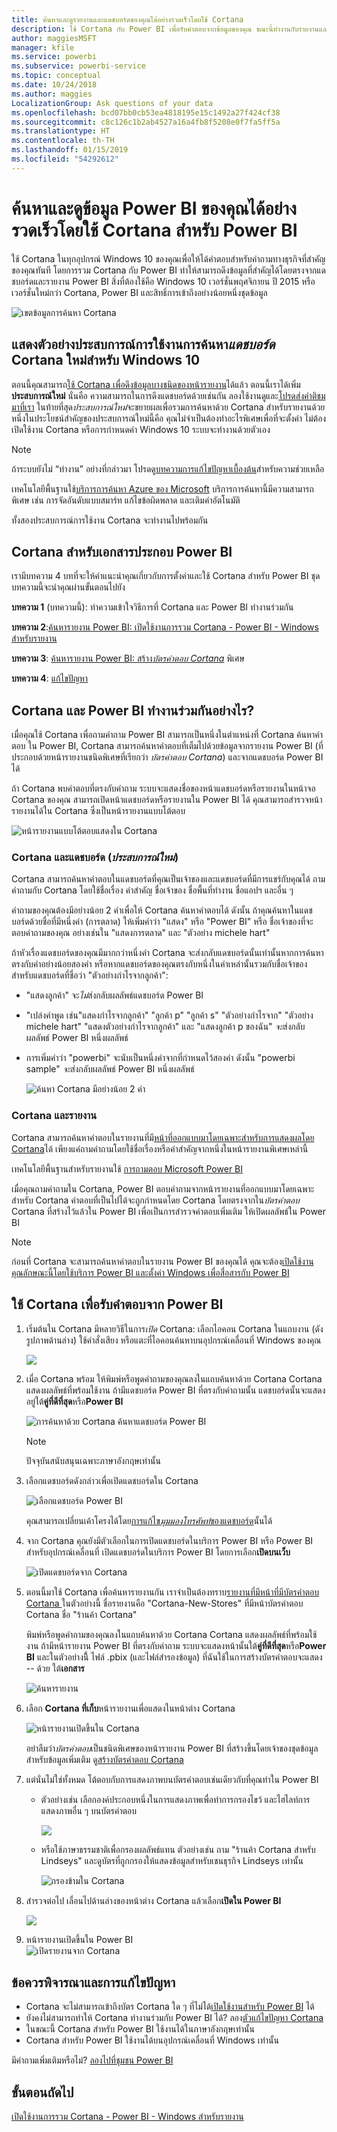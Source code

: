 ```yaml
---
title: ค้นหาและดูรายงานและแดชบอร์ดของคุณได้อย่างรวดเร็วโดยใช้ Cortana
description: ใช้ Cortana กับ Power BI เพื่อรับคำตอบจากข้อมูลของคุณ ขณะนี้ทำงานกับรายงานและแดชบอร์ด
author: maggiesMSFT
manager: kfile
ms.service: powerbi
ms.subservice: powerbi-service
ms.topic: conceptual
ms.date: 10/24/2018
ms.author: maggies
LocalizationGroup: Ask questions of your data
ms.openlocfilehash: bcd07bb0cb53ea4818195e15c1492a27f424cf38
ms.sourcegitcommit: c8c126c1b2ab4527a16a4fb8f5208e0f7fa5ff5a
ms.translationtype: HT
ms.contentlocale: th-TH
ms.lasthandoff: 01/15/2019
ms.locfileid: "54292612"
---
```

# <a name="quickly-find-and-view-your-power-bi-data-using-cortana-for-power-bi"></a>ค้นหาและดูข้อมูล Power BI ของคุณได้อย่างรวดเร็วโดยใช้ Cortana สำหรับ Power BI
ใช้ Cortana ในทุกอุปกรณ์ Windows 10 ของคุณเพื่อให้ได้คำตอบสำหรับคำถามทางธุรกิจที่สำคัญของคุณทันที โดยการรวม Cortana กับ Power BI ทำให้สามารถดึงข้อมูลที่สำคัญได้โดยตรงจากแดชบอร์ดและรายงาน Power BI สิ่งที่ต้องใช้คือ Windows 10 เวอร์ชั่นพฤศจิกายน ปี 2015 หรือเวอร์ชั่นใหม่กว่า Cortana, Power BI และสิทธิ์การเข้าถึงอย่างน้อยหนึ่งชุดข้อมูล

![เขตข้อมูลการค้นหา Cortana](media/service-cortana-intro/power-bi-cortana-searchbox.png)

## <a name="preview-the-new-cortana-dashboard-search-experience-for-windows-10"></a>แสดงตัวอย่างประสบการณ์การใช้งานการค้นหา*แดชบอร์ด* Cortana ใหม่สำหรับ Windows 10
ตอนนี้คุณสามารถ[ใช้ Cortana เพื่อดึงข้อมูลบางชนิดของหน้ารายงาน](service-cortana-answer-cards.md)ได้แล้ว ตอนนี้เราได้เพิ่ม**ประสบการณ์ใหม่** นั่นคือ ความสามารถในการดึงแดชบอร์ดด้วยเช่นกัน ลองใช้งานดูและ[โปรดส่งคำติชมมาที่เรา](mailto:pbicortanasg@microsoft.com) ในท้ายที่สุด*ประสบการณ์ใหม่*จะขยายผลเพื่อรวมการค้นหาด้วย Cortana สำหรับรายงานด้วย  หนึ่งในประโยชน์สำคัญของประสบการณ์ใหม่นี้คือ คุณไม่จำเป็นต้องทำอะไรพิเศษเพื่อที่จะตั้งค่า ไม่ต้องเปิดใช้งาน Cortana หรือการกำหนดค่า Windows 10 ระบบจะทำงานด้วยตัวเอง

> [!NOTE]
> ถ้าระบบยังไม่ “ทำงาน” อย่างที่กล่าวมา โปรดดู[บทความการแก้ไขปัญหาเบื้องต้น](service-cortana-troubleshoot.md)สำหรับความช่วยเหลือ
> 
> 

เทคโนโลยีพื้นฐานใช้[บริการการค้นหา Azure ของ Microsoft](https://docs.microsoft.com/azure/search/) บริการการค้นหานี้มีความสามารถพิเศษ เช่น การจัดอันดับแบบสมาร์ท แก้ไขข้อผิดพลาด และเติมคำอัตโนมัติ

ทั้งสองประสบการณ์การใช้งาน Cortana จะทำงานไปพร้อมกัน

## <a name="cortana-for-power-bi-documentation"></a>Cortana สำหรับเอกสารประกอบ Power BI
เรามีบทความ 4 บทที่จะให้คำแนะนำคุณเกี่ยวกับการตั้งค่าและใช้ Cortana สำหรับ Power BI ชุดบทความนี้จะนำคุณผ่านขั้นตอนไปยัง

**บทความ 1** (บทความนี้): ทำความเข้าใจวิธีการที่ Cortana และ Power BI ทำงานร่วมกัน

**บทความ 2**:[ค้นหารายงาน Power BI: เปิดใช้งานการรวม Cortana - Power BI - Windows สำหรับรายงาน](service-cortana-enable.md)

**บทความ 3**: [ค้นหารายงาน Power BI: สร้าง*บัตรคำตอบ Cortana*](service-cortana-answer-cards.md) พิเศษ

**บทความ 4**: [แก้ไขปัญหา](service-cortana-troubleshoot.md)

## <a name="how-do-cortana-and-power-bi-work-together"></a>Cortana และ Power BI ทำงานร่วมกันอย่างไร?
เมื่อคุณใช้ Cortana เพื่อถามคำถาม Power BI สามารถเป็นหนึ่งในตำแหน่งที่ Cortana ค้นหาคำตอบ ใน Power BI, Cortana สามารถค้นหาคำตอบที่เต็มไปด้วยข้อมูลจากรายงาน Power BI (ที่ประกอบด้วยหน้ารายงานชนิดพิเศษที่เรียกว่า *บัตรคำตอบ Cortana*) และจากแดชบอร์ด Power BI ได้

ถ้า Cortana พบคำตอบที่ตรงกับคำถาม ระบบจะแสดงชื่อของหน้าแดชบอร์ดหรือรายงานในหน้าจอ Cortana ของคุณ สามารถเปิดหน้าแดชบอร์ดหรือรายงานใน Power BI ได้ คุณสามารถสำรวจหน้ารายงานได้ใน Cortana ซึ่งเป็นหน้ารายงานแบบโต้ตอบ

![หน้ารายงานแบบโต้ตอบแสดงใน Cortana](media/service-cortana-intro/power-bi-report-cortana-s.png)

### <a name="cortana-and-dashboards-the-new-experience"></a>Cortana และแดชบอร์ด (*ประสบการณ์ใหม่*)
Cortana สามารถค้นหาคำตอบในแดชบอร์ดที่คุณเป็นเจ้าของและแดชบอร์ดที่มีการแชร์กับคุณได้ ถามคำถามกับ Cortana โดยใช้ชื่อเรื่อง คำสำคัญ ชื่อเจ้าของ ชื่อพื้นที่ทำงาน ชื่อแอปฯ และอื่น ๆ

คำถามของคุณต้องมีอย่างน้อย 2 คำเพื่อให้ Cortana ค้นหาคำตอบได้ ดังนั้น ถ้าคุณค้นหาในแดชบอร์ดด้วยชื่อที่มีหนึ่งคำ (การตลาด) ให้เพิ่มคำว่า "แสดง" หรือ "Power BI" หรือ ชื่อเจ้าของที่จะตอบคำถามของคุณ อย่างเช่นใน "แสดงการตลาด" และ "ตัวอย่าง michele hart" 

ถ้าหัวเรื่องแดชบอร์ดของคุณมีมากกว่าหนึ่งคำ Cortana จะส่งกลับแดชบอร์ดนั้นเท่านั้นหากการค้นหาตรงกับคำอย่างน้อยสองคำ หรือหากแดชบอร์ดของคุณตรงกับหนึ่งในคำเหล่านั้นรวมกับชื่อเจ้าของ สำหรับแดชบอร์ดที่ชื่อว่า "ตัวอย่างกำไรจากลูกค้า": 

* "แสดงลูกค้า" จะ*ไม่*ส่งกลับผลลัพธ์แดชบอร์ด Power BI   
* "เปล่งคำพูด เช่น"แสดงกำไรจากลูกค้า" "ลูกค้า p" "ลูกค้า s" "ตัวอย่างกำไรจาก" "ตัวอย่าง michele hart" "แสดงตัวอย่างกำไรจากลูกค้า" และ "แสดงลูกค้า p ของฉัน" *จะ*ส่งกลับผลลัพธ์ Power BI หนึ่งผลลัพธ์
* การเพิ่มคำว่า "powerbi" จะนับเป็นหนึ่งคำจากที่กำหนดไว้สองคำ ดังนั้น "powerbi sample" *จะ*ส่งกลับผลลัพธ์ Power BI หนึ่งผลลัพธ์ 
  
    ![ค้นหา Cortana มีอย่างน้อย 2 คำ](media/service-cortana-intro/power-bi-cortana-2-words.png)

### <a name="cortana-and-reports"></a>Cortana และรายงาน
 Cortana สามารถค้นหาคำตอบในรายงานที่มี[หน้าที่ออกแบบมาโดยเฉพาะสำหรับการแสดงผลโดย Cortana](service-cortana-answer-cards.md)ได้ เพียงแค่ถามคำถามโดยใช้ชื่อเรื่องหรือคำสำคัญจากหนึ่งในหน้ารายงานพิเศษเหล่านี้  

เทคโนโลยีพื้นฐานสำหรับรายงานใช้ [การถามตอบ Microsoft Power BI](consumer/end-user-q-and-a.md)

เมื่อคุณถามคำถามใน Cortana, Power BI ตอบคำถามจากหน้ารายงานที่ออกแบบมาโดยเฉพาะสำหรับ Cortana คำตอบที่เป็นไปได้จะถูกกำหนดโดย Cortana โดยตรงจากใน*บัตรคำตอบ* Cortana ที่สร้างไว้แล้วใน Power BI  เพื่อเป็นการสำรวจคำตอบเพิ่มเติม ให้เปิดผลลัพธ์ใน Power BI

> [!NOTE]
> ก่อนที่ Cortana จะสามารถค้นหาคำตอบในรายงาน Power BI ของคุณได้ คุณจะต้อง[เปิดใช้งานคุณลักษณะนี้โดยใช้บริการ Power BI และตั้งค่า Windows เพื่อสื่อสารกับ Power BI](service-cortana-enable.md)  
> 
> 

## <a name="using-cortana-to-get-answers-from-power-bi"></a>ใช้ Cortana เพื่อรับคำตอบจาก Power BI
1. เริ่มต้นใน Cortana มีหลายวิธีในการ*เปิด* Cortana: เลือกไอคอน Cortana ในแถบงาน (ดังรูปภาพด้านล่าง) ใช้คำสั่งเสียง หรือแตะที่ไอคอนค้นหาบนอุปกรณ์เคลื่อนที่ Windows ของคุณ
   
     ![](media/service-cortana-intro/power-bi-cortana-searchbox.png)
2. เมื่อ Cortana พร้อม ให้พิมพ์หรือพูดคำถามของคุณลงในแถบค้นหาด้วย Cortana Cortana แสดงผลลัพธ์ที่พร้อมใช้งาน ถ้ามีแดชบอร์ด Power BI ที่ตรงกับคำถามนั้น แดชบอร์ดนั้นจะแสดงอยู่ใต้**คู่ที่ดีที่สุด**หรือ**Power BI**
   
     ![การค้นหาด้วย Cortana ค้นหาแดชบอร์ด Power BI](media/service-cortana-intro/power-bi-cortana-search-hr.png "Cortana ค้นหาแดชบอร์ด Power BI")
   
   > [!NOTE]
   > ปัจจุบันสนับสนุนเฉพาะภาษาอังกฤษเท่านั้น
   > 
   > 
3. เลือกแดชบอร์ดดังกล่าวเพื่อเปิดแดชบอร์ดใน Cortana

    ![เลือกแดชบอร์ด Power BI](media/service-cortana-intro/power-bi-cortana-dashboard.png "เลือกแดชบอร์ด Power BI")

    คุณสามารถเปลี่ยนเค้าโครงได้โดย[การแก้ไข*มุมมองโทรศัพท์*ของแดชบอร์ด](service-create-dashboard-mobile-phone-view.md)นั้นได้ 

1. จาก Cortana คุณยังมีตัวเลือกในการเปิดแดชบอร์ดในบริการ Power BI หรือ Power BI สำหรับอุปกรณ์เคลื่อนที่ เปิดแดชบอร์ดในบริการ Power BI โดยการเลือก**เปิดบนเว็บ** 
   
   ![เปิดแดชบอร์ดจาก Cortana](media/service-cortana-intro/power-bi-dashboard-opens.png "เปิดแดชบอร์ดจาก Cortana")   
4. ตอนนี้มาใช้ Cortana เพื่อค้นหารายงานกัน เราจำเป็นต้องทราบ[รายงานที่มีหน้าที่มีบัตรคำตอบ Cortana ](service-cortana-answer-cards.md) ในตัวอย่างนี้ ชื่อรายงานคือ "Cortana-New-Stores" ที่มีหน้าบัตรคำตอบ Cortana ชื่อ "ร้านค้า Cortana"  
   
     พิมพ์หรือพูดคำถามของคุณลงในแถบค้นหาด้วย Cortana Cortana แสดงผลลัพธ์ที่พร้อมใช้งาน ถ้ามีหน้ารายงาน Power BI ที่ตรงกับคำถาม ระบบจะแสดงหน้านั้นใต้**คู่ที่ดีที่สุด**หรือ**Power BI** และในตัวอย่างนี้ิ ไฟล์ .pbix (และไฟล์สำรองข้อมูล) ที่ฉันใช้ในการสร้างบัตรคำตอบจะแสดง -- ด้วย ใต้**เอกสาร**
   
     ![ค้นหารายงาน](media/service-cortana-intro/power-bi-cortana-search3-m.png "ค้นหาสำหรับรายงาน") 
5. เลือก **Cortana ที่เก็บ**หน้ารายงานเพื่อแสดงในหน้าต่าง Cortana
   
    ![หน้ารายงานเปิดขึ้นใน Cortana](media/service-cortana-intro/power-bi-report-cortana-opens.png "หน้ารายงานเปิดขึ้นใน Cortana")   
   
    อย่าลืมว่า*บัตรคำตอบ*เป็นชนิดพิเศษของหน้ารายงาน Power BI ที่สร้างขึ้นโดยเจ้าของชุดข้อมูล  สำหรับข้อมูลเพิ่มเติม ดู[สร้างบัตรคำตอบ Cortana](service-cortana-answer-cards.md)
6. แต่นั่นไม่ใช่ทั้งหมด โต้ตอบกับการแสดงภาพบนบัตรคำตอบเช่นเดียวกับที่คุณทำใน Power BI
   
   * ตัวอย่างเช่น เลือกองค์ประกอบหนึ่งในการแสดงภาพเพื่อทำการกรองไขว้ และไฮไลท์การแสดงภาพอื่น ๆ บนบัตรคำตอบ
     
     ![](media/service-cortana-intro/power-bi-cortana-filtered-new.png)
   * หรือใช้ภาษาธรรมชาติเพื่อกรองผลลัพธ์แทน  ตัวอย่างเช่น ถาม "ร้านค้า Cortana สำหรับ Lindseys" และดูบัตรที่ถูกกรองให้แสดงข้อมูลสำหรับเชนธุรกิจ Lindseys เท่านั้น
     
     ![กรองข้ามใน Cortana](media/service-cortana-intro/power-bi-cortana-filtered-2.png "กรองข้ามใน Cortana")
7. สำรวจต่อไป เลื่อนไปด้านล่างของหน้าต่าง Cortana แล้วเลือก**เปิดใน Power BI**
   
     ![](media/service-cortana-intro/power-bi-cortana-open-new.png)
8. หน้ารายงานเปิดขึ้นใน Power BI    
     ![เปิดรายงานจาก Cortana](media/service-cortana-intro/power-bi-cortana-open2.png "บัตรคำตอบ Cortana เปิดขึ้นในการค้นหา Cortana")

## <a name="considerations-and-troubleshooting"></a>ข้อควรพิจารณาและการแก้ไขปัญหา
* Cortana จะไม่สามารถเข้าถึงบัตร Cortana ใด ๆ ที่ไม่ได้[เปิดใช้งานสำหรับ Power BI](service-cortana-enable.md) ได้
* ยังคงไม่สามารถทำให้ Cortana ทำงานร่วมกับ Power BI ได้?  ลอง[ตัวแก้ไขปัญหา Cortana](service-cortana-troubleshoot.md)
* ในขณะนี้ Cortana สำหรับ Power BI ใช้งานได้ในภาษาอังกฤษเท่านั้น
* Cortana สำหรับ Power BI ใช้งานได้บนอุปกรณ์เคลื่อนที่ Windows เท่านั้น

มีคำถามเพิ่มเติมหรือไม่? [ลองไปที่ชุมชน Power BI](http://community.powerbi.com/)

## <a name="next-steps"></a>ขั้นตอนถัดไป
[เปิดใช้งานการรวม Cortana - Power BI - Windows สำหรับรายงาน](service-cortana-enable.md)

